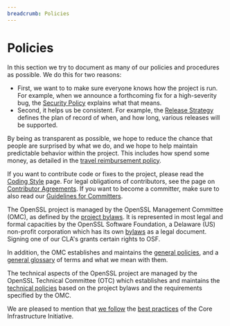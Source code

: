 ```yaml
---
breadcrumb: Policies
---
```

# Policies

In this section we try to document as many of our policies and
procedures as possible. We do this for two reasons:

-   First, we want to to make sure everyone knows how the project is run.
    For example, when we announce a forthcoming fix for a high-severity bug,
    the [Security Policy](general/security-policy.html) explains what that
    means.
-   Second, it helps us be consistent.
    For example, the [Release Strategy](releasestrat.html) defines the plan
    of record of when, and how long, various releases will be supported.

By being as transparent as possible, we hope to reduce the chance that
people are surprised by what we do, and we hope to help maintain predictable
behavior within the project. This includes how spend some money, as detailed
in the [travel reimbursement policy](general/travel-policy.html).

If you want to contribute code or fixes to the project, please read the
[Coding Style](technical/coding-style.html) page. For legal obligations
of contributors, see the page on [Contributor Agreements](cla.html). If
you want to become a committer, make sure to also read our
[Guidelines for Committers](general/committer-policy.html).

The OpenSSL project is managed by the OpenSSL Management Committee
(OMC), as defined by the [project bylaws](omc-bylaws.html). It is
represented in most legal and formal capacities by the OpenSSL Software
Foundation, a Delaware (US) non-profit corporation which has its own
[bylaws](osf-bylaws.pdf) as a legal document. Signing one of our CLA's
grants certain rights to OSF.

In addition, the OMC establishes and maintains the [general policies](general/),
and a [general glossary](glossary.html) of terms and what we mean with them.

The technical aspects of the OpenSSL project are managed by the OpenSSL
Technical Committee (OTC) which establishes and maintains the [technical
policies](technical/) based on the project bylaws and the requirements
specified by the OMC.

We are pleased to mention that
[we follow](https://bestpractices.coreinfrastructure.org/projects/54)
the [best practices](https://bestpractices.coreinfrastructure.org) of the
Core Infrastructure Initiative.
